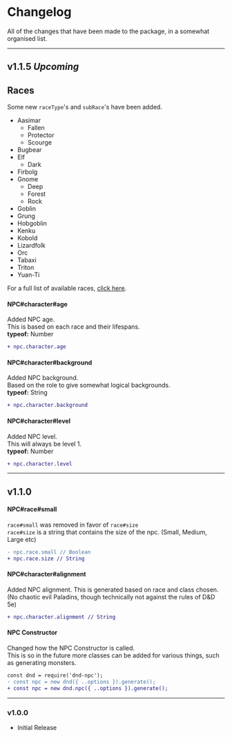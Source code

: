 # **Changelog**
All of the changes that have been made to the package, in a somewhat organised list.

---
## **v1.1.5** ***Upcoming***
## Races
Some new `raceType`'s and `subRace`'s have been added.
- Aasimar
	- Fallen
	- Protector
	- Scourge
- Bugbear
- Elf
	- Dark
- Firbolg
- Gnome
	- Deep
	- Forest
	- Rock
- Goblin
- Grung
- Hobgoblin
- Kenku
- Kobold
- Lizardfolk
- Orc
- Tabaxi
- Triton
- Yuan-Ti

For a full list of available races, [click here](./raceTypes).


#### NPC#character#age
Added NPC age.</br>
This is based on each race and their lifespans.</br>
**typeof:** Number

```diff
+ npc.character.age
```
#### NPC#character#background
Added NPC background.</br>
Based on the role to give somewhat logical backgrounds.</br>
**typeof:** String

```diff
+ npc.character.background
```
#### NPC#character#level
Added NPC level.</br>
This will always be level 1.</br>
**typeof:** Number

```diff
+ npc.character.level
```

---
## **v1.1.0**
#### NPC#race#small
`race#small` was removed in favor of `race#size`</br>
`race#size` is a string that contains the size of the npc. (Small, Medium, Large etc)
```diff
- npc.race.small // Boolean
+ npc.race.size // String
```
#### NPC#character#alignment
Added NPC alignment. This is generated based on race and class chosen.</br>
(No chaotic evil Paladins, though technically not against the rules of D&D 5e)

```diff
+ npc.character.alignment // String
```


#### NPC Constructor
Changed how the NPC Constructor is called.</br>
This is so in the future more classes can be added for various things, such as generating monsters.
```diff
const dnd = require('dnd-npc');
- const npc = new dnd({ ..options }).generate();
+ const npc = new dnd.npc({ ..options }).generate();
```
---
### **v1.0.0**
- Initial Release
